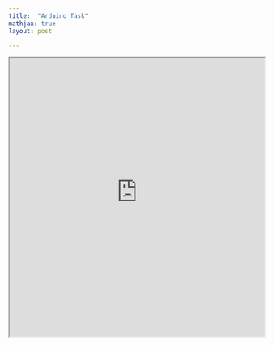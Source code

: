 ```yaml
---
title:  "Arduino Task"
mathjax: true
layout: post

---
```


 <iframe src ="https://alierenkayhanbouncet.blogspot.com/2020/12/ardunio-task.html" width="100%" height="550"> </iframe>
 
